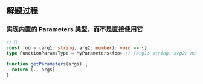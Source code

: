 ## 解题过程

### 实现内置的 Parameters 类型，而不是直接使用它

```ts
// 🌰
const foo = (arg1: string, arg2: number): void => {}
type FunctionParamsType = MyParameters<foo> // [arg1: string, arg2: number]
```


```js
function getParameters(args) {
  return [...args]
}
```
